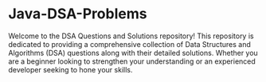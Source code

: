 # Java-DSA-Problems
Welcome to the DSA Questions and Solutions repository! This repository is dedicated to providing a comprehensive collection of Data Structures and Algorithms (DSA) questions along with their detailed solutions. Whether you are a beginner looking to strengthen your understanding or an experienced developer seeking to hone your skills.
